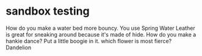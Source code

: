 # sandbox testing
How do you make a water bed more bouncy. You use Spring Water
Leather is great for sneaking around because it's made of hide.
How do you make a hankie dance? Put a little boogie in it.
which flower is most fierce? Dandelion
